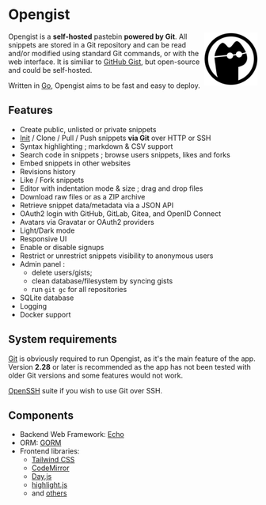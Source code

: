# Opengist

<img height="108px" src="https://raw.githubusercontent.com/thomiceli/opengist/master/public/opengist.svg" alt="Opengist" align="right" />

Opengist is a **self-hosted** pastebin **powered by Git**. All snippets are stored in a Git repository and can be
read and/or modified using standard Git commands, or with the web interface. 
It is similiar to [GitHub Gist](https://gist.github.com/), but open-source and could be self-hosted.

Written in [Go](https://go.dev), Opengist aims to be fast and easy to deploy.


## Features

* Create public, unlisted or private snippets
* [Init](/docs/usage/init-via-git.md) / Clone / Pull / Push snippets **via Git** over HTTP or SSH
* Syntax highlighting ; markdown & CSV support
* Search code in snippets ; browse users snippets, likes and forks
* Embed snippets in other websites
* Revisions history
* Like / Fork snippets
* Editor with indentation mode & size ; drag and drop files
* Download raw files or as a ZIP archive
* Retrieve snippet data/metadata via a JSON API
* OAuth2 login with GitHub, GitLab, Gitea, and OpenID Connect
* Avatars via Gravatar or OAuth2 providers
* Light/Dark mode
* Responsive UI
* Enable or disable signups
* Restrict or unrestrict snippets visibility to anonymous users
* Admin panel : 
  * delete users/gists; 
  * clean database/filesystem by syncing gists
  * run `git gc` for all repositories
* SQLite database
* Logging
* Docker support


## System requirements

[Git](https://git-scm.com/download) is obviously required to run Opengist, as it's the main feature of the app.
Version **2.28** or later is recommended as the app has not been tested with older Git versions and some features would not work.

[OpenSSH](https://www.openssh.com/) suite if you wish to use Git over SSH.


## Components

* Backend Web Framework: [Echo](https://echo.labstack.com/)
* ORM: [GORM](https://gorm.io/)
* Frontend libraries:
  * [Tailwind CSS](https://tailwindcss.com/)
  * [CodeMirror](https://codemirror.net/)
  * [Day.js](https://day.js.org/)
  * [highlight.js](https://highlightjs.org/)
  * and [others](/package.json)
